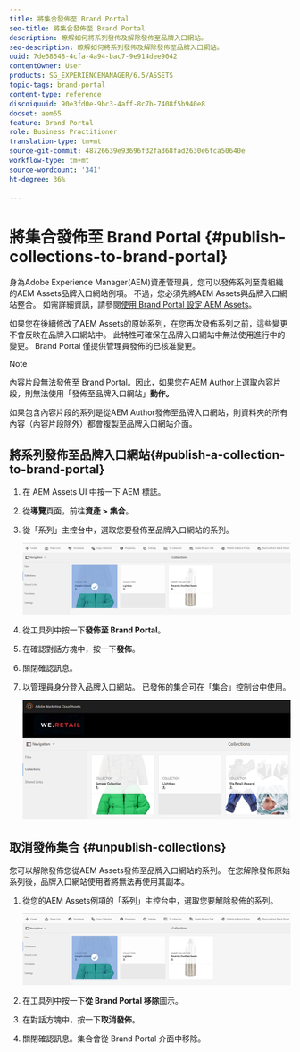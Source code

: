 ```yaml
---
title: 將集合發佈至 Brand Portal
seo-title: 將集合發佈至 Brand Portal
description: 瞭解如何將系列發佈及解除發佈至品牌入口網站。
seo-description: 瞭解如何將系列發佈及解除發佈至品牌入口網站。
uuid: 7de58548-4cfa-4a94-bac7-9e914dee9042
contentOwner: User
products: SG_EXPERIENCEMANAGER/6.5/ASSETS
topic-tags: brand-portal
content-type: reference
discoiquuid: 90e3fd0e-9bc3-4aff-8c7b-7408f5b940e8
docset: aem65
feature: Brand Portal
role: Business Practitioner
translation-type: tm+mt
source-git-commit: 48726639e93696f32fa368fad2630e6fca50640e
workflow-type: tm+mt
source-wordcount: '341'
ht-degree: 36%

---
```



# 將集合發佈至 Brand Portal {#publish-collections-to-brand-portal}

身為Adobe Experience Manager(AEM)資產管理員，您可以發佈系列至貴組織的AEM Assets品牌入口網站例項。 不過，您必須先將AEM Assets與品牌入口網站整合。 如需詳細資訊，請參閱[使用 Brand Portal 設定 AEM Assets](/help/assets/configure-aem-assets-with-brand-portal.md)。

如果您在後續修改了AEM Assets的原始系列，在您再次發佈系列之前，這些變更不會反映在品牌入口網站中。 此特性可確保在品牌入口網站中無法使用進行中的變更。 Brand Portal 僅提供管理員發佈的已核准變更。

>[!NOTE]
>
>內容片段無法發佈至 Brand Portal。因此，如果您在AEM Author上選取內容片段，則無法使用「發佈至品牌入口網站」**動作。**
>
>如果包含內容片段的系列是從AEM Author發佈至品牌入口網站，則資料夾的所有內容（內容片段除外）都會複製至品牌入口網站介面。

## 將系列發佈至品牌入口網站{#publish-a-collection-to-brand-portal}

1. 在 AEM Assets UI 中按一下 AEM 標誌。
1. 從&#x200B;**導覽**&#x200B;頁面，前往&#x200B;**資產 > 集合**。
1. 從「系列」主控台中，選取您要發佈至品牌入口網站的系列。

   ![select_collection](assets/select_collection.png)

1. 從工具列中按一下&#x200B;**發佈至 Brand Portal**。
1. 在確認對話方塊中，按一下&#x200B;**發佈**。
1. 關閉確認訊息。
1. 以管理員身分登入品牌入口網站。 已發佈的集合可在「集合」控制台中使用。

   ![已發佈的集合](assets/published_collection.png)

## 取消發佈集合 {#unpublish-collections}

您可以解除發佈您從AEM Assets發佈至品牌入口網站的系列。 在您解除發佈原始系列後，品牌入口網站使用者將無法再使用其副本。

1. 從您的AEM Assets例項的「系列」主控台中，選取您要解除發佈的系列。

   ![select_collection-1](assets/select_collection-1.png)

1. 在工具列中按一下&#x200B;**從 Brand Portal 移除**&#x200B;圖示。
1. 在對話方塊中，按一下&#x200B;**取消發佈**。
1. 關閉確認訊息。集合會從 Brand Portal 介面中移除。

